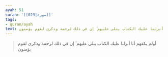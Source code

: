 ```yaml
---
ayah: 51
surah: '[[029|سورة]]'
tags:
- quran/ayah
text: أولم يكفهم أنا أنزلنا عليك الكتاب يتلى عليهم ۚ إن في ذلك لرحمة وذكرى لقوم يؤمنون
---
```

> أولم يكفهم أنا أنزلنا عليك الكتاب يتلى عليهم ۚ إن في ذلك لرحمة وذكرى لقوم يؤمنون

